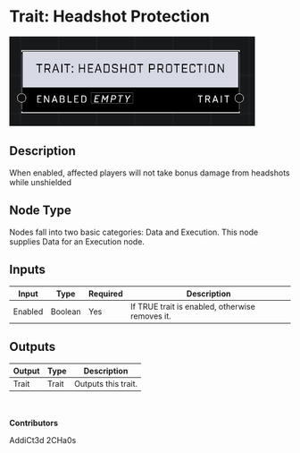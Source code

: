 # Trait: Headshot Protection
![](../../../.gitbook/assets/trait-headshot-protection.png)

## Description
When enabled, affected players will not take bonus damage from headshots while unshielded

## Node Type
Nodes fall into two basic categories: Data and Execution. This node supplies Data for an Execution node.

## Inputs
| Input | Type | Required | Description |
|------------------|------------------|----------|--------------------------------------------------------------|
| Enabled | Boolean | Yes | If TRUE trait is enabled, otherwise removes it. |

## Outputs
| Output | Type | Description |
|------------------|------------------|--------------------------------------------------------------|
| Trait | Trait | Outputs this trait. |

\
\
**Contributors**

AddiCt3d 2CHa0s
